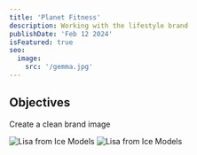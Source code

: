 ```yaml
---
title: 'Planet Fitness'
description: Working with the lifestyle brand
publishDate: 'Feb 12 2024'
isFeatured: true
seo:
  image:
    src: '/gemma.jpg'
---
```


## Objectives

Create a clean brand image

![Lisa from Ice Models](/lisa.jpg)
![Lisa from Ice Models](/morgan.jpg)